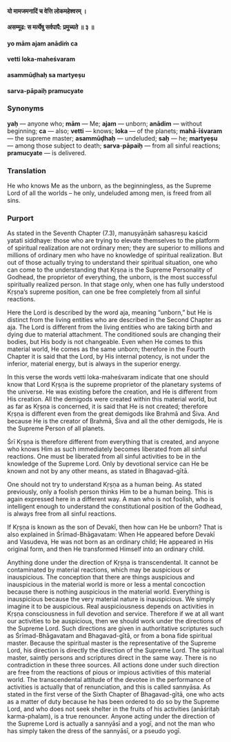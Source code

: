 #### यो मामजमनादिं च वेत्ति लोकमहेश्वरम् ।
#### असम्मूढ: स मर्त्येषु सर्वपापै: प्रमुच्यते ॥ ३ ॥

#### yo mām ajam anādiṁ ca
#### vetti loka-maheśvaram
#### asammūḍhaḥ sa martyeṣu
#### sarva-pāpaiḥ pramucyate

### Synonyms

**yaḥ** — anyone who; **mām** — Me; **ajam** — unborn; **anādim** — without beginning; **ca** — also; **vetti** — knows; **loka** — of the planets; **mahā**-**īśvaram** — the supreme master; **asammūḍhaḥ** — undeluded; **saḥ** — he; **martyeṣu** — among those subject to death; **sarva**-**pāpaiḥ** — from all sinful reactions; **pramucyate** — is delivered.

### Translation

He who knows Me as the unborn, as the beginningless, as the Supreme Lord of all the worlds – he only, undeluded among men, is freed from all sins.

### Purport

As stated in the Seventh Chapter (7.3), manuṣyāṇāṁ sahasreṣu kaścid yatati siddhaye: those who are trying to elevate themselves to the platform of spiritual realization are not ordinary men; they are superior to millions and millions of ordinary men who have no knowledge of spiritual realization. But out of those actually trying to understand their spiritual situation, one who can come to the understanding that Kṛṣṇa is the Supreme Personality of Godhead, the proprietor of everything, the unborn, is the most successful spiritually realized person. In that stage only, when one has fully understood Kṛṣṇa’s supreme position, can one be free completely from all sinful reactions.

Here the Lord is described by the word aja, meaning “unborn,” but He is distinct from the living entities who are described in the Second Chapter as aja. The Lord is different from the living entities who are taking birth and dying due to material attachment. The conditioned souls are changing their bodies, but His body is not changeable. Even when He comes to this material world, He comes as the same unborn; therefore in the Fourth Chapter it is said that the Lord, by His internal potency, is not under the inferior, material energy, but is always in the superior energy.

In this verse the words vetti loka-maheśvaram indicate that one should know that Lord Kṛṣṇa is the supreme proprietor of the planetary systems of the universe. He was existing before the creation, and He is different from His creation. All the demigods were created within this material world, but as far as Kṛṣṇa is concerned, it is said that He is not created; therefore Kṛṣṇa is different even from the great demigods like Brahmā and Śiva. And because He is the creator of Brahmā, Śiva and all the other demigods, He is the Supreme Person of all planets.

Śrī Kṛṣṇa is therefore different from everything that is created, and anyone who knows Him as such immediately becomes liberated from all sinful reactions. One must be liberated from all sinful activities to be in the knowledge of the Supreme Lord. Only by devotional service can He be known and not by any other means, as stated in Bhagavad-gītā.

One should not try to understand Kṛṣṇa as a human being. As stated previously, only a foolish person thinks Him to be a human being. This is again expressed here in a different way. A man who is not foolish, who is intelligent enough to understand the constitutional position of the Godhead, is always free from all sinful reactions.

If Kṛṣṇa is known as the son of Devakī, then how can He be unborn? That is also explained in Śrīmad-Bhāgavatam: When He appeared before Devakī and Vasudeva, He was not born as an ordinary child; He appeared in His original form, and then He transformed Himself into an ordinary child.

Anything done under the direction of Kṛṣṇa is transcendental. It cannot be contaminated by material reactions, which may be auspicious or inauspicious. The conception that there are things auspicious and inauspicious in the material world is more or less a mental concoction because there is nothing auspicious in the material world. Everything is inauspicious because the very material nature is inauspicious. We simply imagine it to be auspicious. Real auspiciousness depends on activities in Kṛṣṇa consciousness in full devotion and service. Therefore if we at all want our activities to be auspicious, then we should work under the directions of the Supreme Lord. Such directions are given in authoritative scriptures such as Śrīmad-Bhāgavatam and Bhagavad-gītā, or from a bona fide spiritual master. Because the spiritual master is the representative of the Supreme Lord, his direction is directly the direction of the Supreme Lord. The spiritual master, saintly persons and scriptures direct in the same way. There is no contradiction in these three sources. All actions done under such direction are free from the reactions of pious or impious activities of this material world. The transcendental attitude of the devotee in the performance of activities is actually that of renunciation, and this is called sannyāsa. As stated in the first verse of the Sixth Chapter of Bhagavad-gītā, one who acts as a matter of duty because he has been ordered to do so by the Supreme Lord, and who does not seek shelter in the fruits of his activities (anāśritaḥ karma-phalam), is a true renouncer. Anyone acting under the direction of the Supreme Lord is actually a sannyāsī and a yogī, and not the man who has simply taken the dress of the sannyāsī, or a pseudo yogī.